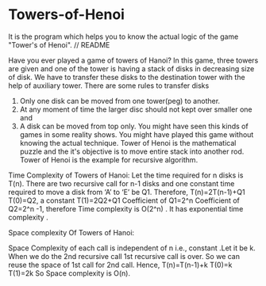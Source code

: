 # Towers-of-Henoi
It is the program which helps you to know the actual logic of the game "Tower's of Henoi".
//
                                  README

 Have you ever played a game of towers of Hanoi? In this game, three towers are given
and one of the  tower is having a stack of disks in decreasing size of disk. We have to 
transfer these disks to the destination tower with the help of auxiliary tower. There are 
some rules to transfer disks
1. Only one disk can be moved from one tower(peg) to another.
2. At any moment of time the larger disc should not kept over smaller one and
3. A disk can be moved from top only.
        You might have seen this kinds of games in some reality shows. You might
 have played this game without knowing the actual technique. 
       Tower of Henoi is the mathematical puzzle and the it's objective is to move entire 
stack into another rod. Tower of Henoi is the example for recursive algorithm.

Time Complexity of Towers of Hanoi:
Let  the time required for n disks is T(n).
There are  two recursive call for n-1 disks and one constant time required to move a disk from ‘A’ to ‘E’ be  Q1. Therefore,
T(n)=2T(n-1)+Q1
T(0)=Q2, a constant
T(1)=2Q2+Q1
Coefficient of Q1=2^n
Coefficient of Q2=2^n -1, therefore
Time complexity is O(2^n) . It has exponential time complexity . 

Space complexity Of Towers of Hanoi:

Space Complexity of each call is independent of n  i.e., constant .Let  it be k.
When we do the 2nd recursive call 1st recursive call is over. So we can reuse the space of 1st call for 2nd  call. Hence,
T(n)=T(n-1)+k
T(0)=k
T(1)=2k
So   Space complexity is O(n).


